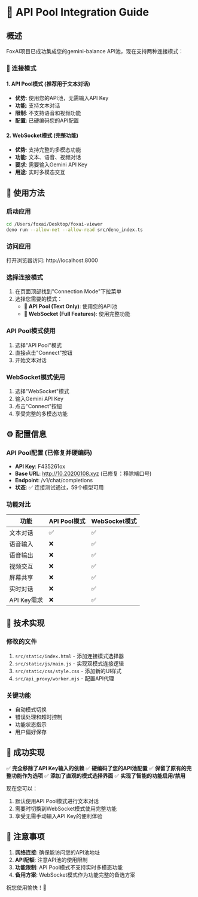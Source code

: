 # 🔗 API Pool Integration Guide

## 概述

FoxAI项目已成功集成您的gemini-balance API池，现在支持两种连接模式：

### 🎯 连接模式

#### 1. API Pool模式 (推荐用于文本对话)
- **优势**: 使用您的API池，无需输入API Key
- **功能**: 支持文本对话
- **限制**: 不支持语音和视频功能
- **配置**: 已硬编码您的API配置

#### 2. WebSocket模式 (完整功能)
- **优势**: 支持完整的多模态功能
- **功能**: 文本、语音、视频对话
- **要求**: 需要输入Gemini API Key
- **用途**: 实时多模态交互

## 🚀 使用方法

### 启动应用
```bash
cd /Users/foxai/Desktop/foxai-viewer
deno run --allow-net --allow-read src/deno_index.ts
```

### 访问应用
打开浏览器访问: http://localhost:8000

### 选择连接模式
1. 在页面顶部找到"Connection Mode"下拉菜单
2. 选择您需要的模式：
   - **🔗 API Pool (Text Only)**: 使用您的API池
   - **🎤 WebSocket (Full Features)**: 使用完整功能

### API Pool模式使用
1. 选择"API Pool"模式
2. 直接点击"Connect"按钮
3. 开始文本对话

### WebSocket模式使用
1. 选择"WebSocket"模式
2. 输入Gemini API Key
3. 点击"Connect"按钮
4. 享受完整的多模态功能

## ⚙️ 配置信息

### API Pool配置 (已修复并硬编码)
- **API Key**: F435261ox
- **Base URL**: http://10.20200108.xyz (已修复：移除端口号)
- **Endpoint**: /v1/chat/completions
- **状态**: ✅ 连接测试通过，59个模型可用

### 功能对比

| 功能 | API Pool模式 | WebSocket模式 |
|------|-------------|---------------|
| 文本对话 | ✅ | ✅ |
| 语音输入 | ❌ | ✅ |
| 语音输出 | ❌ | ✅ |
| 视频交互 | ❌ | ✅ |
| 屏幕共享 | ❌ | ✅ |
| 实时对话 | ❌ | ✅ |
| API Key需求 | ❌ | ✅ |

## 🔧 技术实现

### 修改的文件
1. `src/static/index.html` - 添加连接模式选择器
2. `src/static/js/main.js` - 实现双模式连接逻辑
3. `src/static/css/style.css` - 添加新的UI样式
4. `src/api_proxy/worker.mjs` - 配置API代理

### 关键功能
- 自动模式切换
- 错误处理和超时控制
- 功能状态指示
- 用户偏好保存

## 🎉 成功实现

✅ **完全移除了API Key输入的依赖**
✅ **硬编码了您的API池配置**
✅ **保留了原有的完整功能作为选项**
✅ **添加了直观的模式选择界面**
✅ **实现了智能的功能启用/禁用**

现在您可以：
1. 默认使用API Pool模式进行文本对话
2. 需要时切换到WebSocket模式使用完整功能
3. 享受无需手动输入API Key的便利体验

## 📝 注意事项

1. **网络连接**: 确保能访问您的API池地址
2. **API配额**: 注意API池的使用限制
3. **功能限制**: API Pool模式不支持实时多模态功能
4. **备用方案**: WebSocket模式作为功能完整的备选方案

祝您使用愉快！🎊
